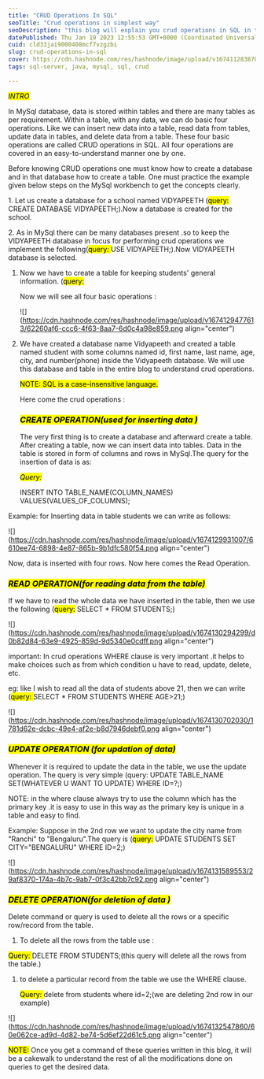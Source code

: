 ```yaml
---
title: "CRUD Operations In SQL"
seoTitle: "Crud operations in simplest way"
seoDescription: "this blog will explain you crud operations in SQL in the simplest way possible."
datePublished: Thu Jan 19 2023 12:55:53 GMT+0000 (Coordinated Universal Time)
cuid: cld33jai9000408mcf7vzgzbi
slug: crud-operations-in-sql
cover: https://cdn.hashnode.com/res/hashnode/image/upload/v1674112838702/25526bac-9d65-4423-a127-162599c6703e.png
tags: sql-server, java, mysql, sql, crud

---
```


*<mark>INTRO</mark>*

In MySql database, data is stored within tables and there are many tables as per requirement. Within a table, with any data, we can do basic four operations. Like we can insert new data into a table, read data from tables, update data in tables, and delete data from a table. These four basic operations are called CRUD operations in SQL. All four operations are covered in an easy-to-understand manner one by one.

Before knowing CRUD operations one must know how to create a database and in that database how to create a table. One must practice the example given below steps on the MySql workbench to get the concepts clearly.

1\. Let us create a database for a school named VIDYAPEETH (<mark>query:</mark> CREATE DATABASE VIDYAPEETH;).Now a database is created for the school.

2\. As in MySql there can be many databases present .so to keep the VIDYAPEETH database in focus for performing crud operations we implement the following(<mark>query: </mark> USE VIDYAPEETH;).Now VIDYAPEETH database is selected.

1. Now we have to create a table for keeping students' general information. (<mark>query:</mark>
    
    Now we will see all four basic operations :
    
    ![](https://cdn.hashnode.com/res/hashnode/image/upload/v1674129477613/62260af6-ccc6-4f63-8aa7-6d0c4a98e859.png align="center")
    
2. We have created a database name Vidyapeeth and created a table named student with some columns named id, first name, last name, age, city, and number(phone) inside the Vidyapeeth database. We will use this database and table in the entire blog to understand crud operations.
    
    <mark>NOTE: SQL is a case-insensitive language.</mark>
    
    Here come the crud operations :
    
    ### *<mark>CREATE OPERATION(used for inserting data )</mark>*
    
    The very first thing is to create a database and afterward create a table. After creating a table, now we can insert data into tables. Data in the table is stored in form of columns and rows in MySql.The query for the insertion of data is as:
    
    *<mark>Query:</mark>*
    
    INSERT INTO TABLE\_NAME(COLUMN\_NAMES) VALUES(VALUES\_OF\_COLUMNS);
    

Example: for Inserting data in table students we can write as follows:

![](https://cdn.hashnode.com/res/hashnode/image/upload/v1674129931007/6610ee74-6898-4e87-865b-9b1dfc580f54.png align="center")

Now, data is inserted with four rows. Now here comes the Read Operation.

### *<mark>READ OPERATION(for reading data from the table)</mark>*

If we have to read the whole data we have inserted in the table, then we use the following (<mark>query:</mark> SELECT \* FROM STUDENTS;)

![](https://cdn.hashnode.com/res/hashnode/image/upload/v1674130294299/d0b82d84-63e9-4925-859d-9d5340e0cdff.png align="center")

important: In crud operations WHERE clause is very important .it helps to make choices such as from which condition u have to read, update, delete, etc.

eg: like I wish to read all the data of students above 21, then we can write (<mark>query: </mark> SELECT \* FROM STUDENTS WHERE AGE&gt;21;)

![](https://cdn.hashnode.com/res/hashnode/image/upload/v1674130702030/1781d62e-dcbc-49e4-af2e-b8d7946debf0.png align="center")

### *<mark>UPDATE OPERATION (for updation of data)</mark>*

Whenever it is required to update the data in the table, we use the update operation. The query is very simple (query: UPDATE TABLE\_NAME SET(WHATEVER U WANT TO UPDATE) WHERE ID=?;)

NOTE: in the where clause always try to use the column which has the primary key .it is easy to use in this way as the primary key is unique in a table and easy to find.

Example: Suppose in the 2nd row we want to update the city name from "Ranchi" to "Bengaluru".The query is (<mark>query:</mark> UPDATE STUDENTS SET CITY="BENGALURU" WHERE ID=2;)

![](https://cdn.hashnode.com/res/hashnode/image/upload/v1674131589553/29af8370-174a-4b7c-9ab7-0f3c42bb7c92.png align="center")

### *<mark>DELETE OPERATION(for deletion of data )</mark>*

Delete command or query is used to delete all the rows or a specific row/record from the table.

1. To delete all the rows from the table use :
    

<mark>Query: </mark> DELETE FROM STUDENTS;(this query will delete all the rows from the table.)

1. to delete a particular record from the table we use the WHERE clause.
    
    <mark>Query: </mark> delete from students where id=2;(we are deleting 2nd row in our example)
    

![](https://cdn.hashnode.com/res/hashnode/image/upload/v1674132547860/60e062ce-ad9d-4d82-be74-5d6ef22d61c5.png align="center")

<mark>NOTE:</mark> Once you get a command of these queries written in this blog, it will be a cakewalk to understand the rest of all the modifications done on queries to get the desired data.